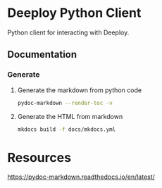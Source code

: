 # Deeploy Python Client

Python client for interacting with Deeploy.

## Documentation

### Generate

1. Generate the markdown from python code

    ```bash
    pydoc-markdown --render-toc -v
    ```

2. Generate the HTML from markdown

    ```bash
    mkdocs build -f docs/mkdocs.yml
    ```

# Resources

https://pydoc-markdown.readthedocs.io/en/latest/